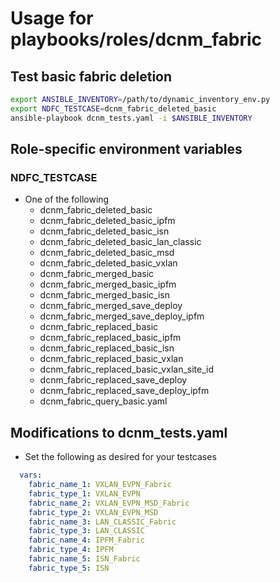 # Usage for playbooks/roles/dcnm_fabric

## Test basic fabric deletion

```bash
export ANSIBLE_INVENTORY=/path/to/dynamic_inventory_env.py
export NDFC_TESTCASE=dcnm_fabric_deleted_basic
ansible-playbook dcnm_tests.yaml -i $ANSIBLE_INVENTORY
```

## Role-specific environment variables

### NDFC_TESTCASE

- One of the following
    - dcnm_fabric_deleted_basic
    - dcnm_fabric_deleted_basic_ipfm
    - dcnm_fabric_deleted_basic_isn
    - dcnm_fabric_deleted_basic_lan_classic
    - dcnm_fabric_deleted_basic_msd
    - dcnm_fabric_deleted_basic_vxlan
    - dcnm_fabric_merged_basic
    - dcnm_fabric_merged_basic_ipfm
    - dcnm_fabric_merged_basic_isn
    - dcnm_fabric_merged_save_deploy
    - dcnm_fabric_merged_save_deploy_ipfm
    - dcnm_fabric_replaced_basic
    - dcnm_fabric_replaced_basic_ipfm
    - dcnm_fabric_replaced_basic_isn
    - dcnm_fabric_replaced_basic_vxlan
    - dcnm_fabric_replaced_basic_vxlan_site_id
    - dcnm_fabric_replaced_save_deploy
    - dcnm_fabric_replaced_save_deploy_ipfm
    - dcnm_fabric_query_basic.yaml

## Modifications to dcnm_tests.yaml

- Set the following as desired for your testcases

```yaml
  vars:
    fabric_name_1: VXLAN_EVPN_Fabric
    fabric_type_1: VXLAN_EVPN
    fabric_name_2: VXLAN_EVPN_MSD_Fabric
    fabric_type_2: VXLAN_EVPN_MSD
    fabric_name_3: LAN_CLASSIC_Fabric
    fabric_type_3: LAN_CLASSIC
    fabric_name_4: IPFM_Fabric
    fabric_type_4: IPFM
    fabric_name_5: ISN_Fabric
    fabric_type_5: ISN
```